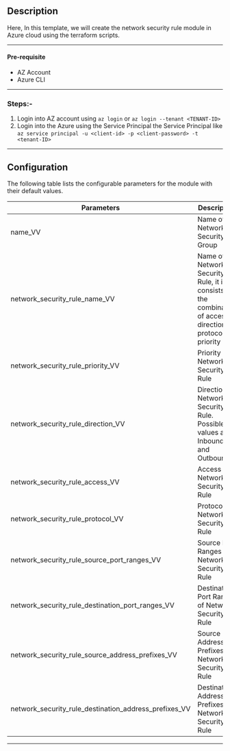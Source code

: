 ## Description

Here, In this template, we will create the network security rule module in Azure cloud using the terraform scripts. 

---

#### Pre-requisite

* AZ Account
* Azure CLI

---

### Steps:-
1. Login into AZ account using `az login` or `az login --tenant <TENANT-ID>`
2. Login into the Azure using the Service Principal the Service Principal like `az service principal -u <client-id> -p <client-password> -t <tenant-ID>`

---
 
## Configuration

The following table lists the configurable parameters for the module with their default values.

| Parameters                                            | Description                                                                                            | Default | Type   | Required |
|-------------------------------------------------------|--------------------------------------------------------------------------------------------------------|---------|--------|----------|
| name_VV                                               | Name of Network Security Group                                                                         |         | string | Yes      |  
| network_security_rule_name_VV                         | Name of Network Security Rule, it is consists of the combination of access-direction-protocol-priority |         | string | Yes      |  
| network_security_rule_priority_VV                     | Priority of Network Security Rule                                                                      |         | number | Yes      |
| network_security_rule_direction_VV                    | Direction of Network Security Rule. Possible values are Inbound and Outbound                           | Inbound | string | Yes      |
| network_security_rule_access_VV                       | Access of Network Security Rule                                                                        | Allow   | string | Yes      |
| network_security_rule_protocol_VV                     | Protocol of Network Security Rule                                                                      | Tcp     | string | Yes      |
| network_security_rule_source_port_ranges_VV           | Source Port Ranges of Network Security Rule                                                            |         | string | Yes      |
| network_security_rule_destination_port_ranges_VV      | Destination Port Ranges of Network Security Rule                                                       |         | string | Yes      |
| network_security_rule_source_address_prefixes_VV      | Source Address Prefixes of Network Security Rule                                                       |         | string | Yes      |
| network_security_rule_destination_address_prefixes_VV | Destination Address Prefixes of Network Security Rule                                                  |         | string | Yes      |

---


